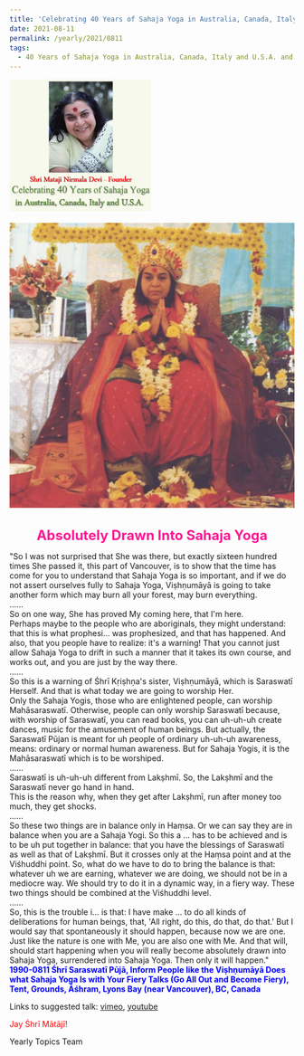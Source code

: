 ```yaml
---
title: 'Celebrating 40 Years of Sahaja Yoga in Australia, Canada, Italy and U.S.A. and its Culture, Post 31'
date: 2021-08-11
permalink: /yearly/2021/0811
tags:
  - 40 Years of Sahaja Yoga in Australia, Canada, Italy and U.S.A. and its Culture
---
```


<div style="text-align: left"><img src="/images/Celebrating40YearsSahajaYoga.png" width="250" /></div><br>

<div style="text-align: center"><img src="/images/image743(Photo_credit_Mark_Taylor).jpg" /></div>

<br>
<p style="color:DeepPink; text-align:center">
<font size="+2"><b>Absolutely Drawn Into Sahaja Yoga</b><br></font>
</p>

<p>
"So I was not surprised that She was there, but exactly sixteen hundred times She passed it, this part of Vancouver, is to show that the time has come for you to understand that Sahaja Yoga is so important, and if we do not assert ourselves fully to Sahaja Yoga, Viṣhṇumāyā is going to take another form which may burn all your forest, may burn everything.<br>
......<br>
So on one way, She has proved My coming here, that I'm here.<br>
Perhaps maybe to the people who are aboriginals, they might understand: that this is what prophesi... was prophesized, and that has happened. And also, that you people have to realize: it's a warning! That you cannot just allow Sahaja Yoga to drift in such a manner that it takes its own course, and works out, and you are just by the way there.<br>
......<br>
So this is a warning of Śhrī Kṛiṣhṇa's sister, Viṣhṇumāyā, which is Saraswatī Herself. And that is what today we are going to worship Her.<br>
Only the Sahaja Yogis, those who are enlightened people, can worship Mahāsaraswatī. Otherwise, people can only worship Saraswatī because, with worship of Saraswatī, you can read books, you can uh-uh-uh create dances, music for the amusement of human beings. But actually, the Saraswatī Pūjan is meant for uh people of ordinary uh-uh-uh awareness, means: ordinary or normal human awareness. But for Sahaja Yogis, it is the Mahāsaraswatī which is to be worshiped. <br>
......<br>
Saraswatī is uh-uh-uh different from Lakṣhmī. So, the Lakṣhmī and the Saraswatī never go hand in hand.<br>
This is the reason why, when they get after Lakṣhmī, run after money too much, they get shocks.<br>
......<br>
So these two things are in balance only in Haṃsa. Or we can say they are in balance when you are a Sahaja Yogi. So this a ... has to be achieved and is to be uh put together in balance: that you have the blessings of Saraswatī as well as that of Lakṣhmī. But it crosses only at the Haṃsa point and at the Viśhuddhi point. So, what do we have to do to bring the balance is that: whatever uh we are earning, whatever we are doing, we should not be in a mediocre way. We should try to do it in a dynamic way, in a fiery way. These two things should be combined at the Viśhuddhi level.<br>
......<br>
So, this is the trouble i... is that: I have make ... to do all kinds of deliberations for human beings, that, 'All right, do this, do that, do that.' But I would say that spontaneously it should happen, because now we are one. Just like the nature is one with Me, you are also one with Me. And that will, should start happening when you will really become absolutely drawn into Sahaja Yoga, surrendered into Sahaja Yoga. Then only it will happen."<br>
<font color="blue"><b>1990-0811 Śhrī Saraswatī Pūjā, Inform People like the Viṣhṇumāyā Does what Sahaja Yoga Is with Your Fiery Talks (Go All Out and Become Fiery), Tent, Grounds, Āśhram, Lyons Bay (near Vancouver), BC, Canada</b></font><br>
</p>

Links to suggested talk: <a href=""> vimeo</a>, <a href=""> youtube</a><br>

<p style="color:red;">Jay Śhrī Mātājī!<br></p>

Yearly Topics Team